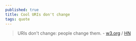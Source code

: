 ```yaml
---
published: true
title: Cool URIs don't change
tags: quote
---
```

> URIs don't change: people change them. - [w3.org](https://www.w3.org/Provider/Style/URI.html) / [HN](https://news.ycombinator.com/item?id=27537840)
